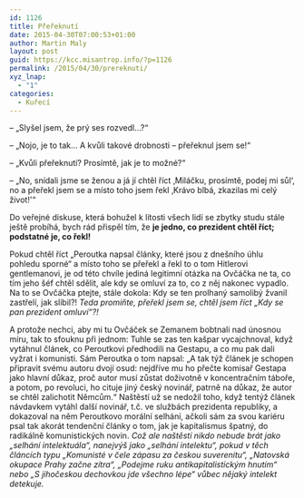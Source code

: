 ```yaml
---
id: 1126
title: Přeřeknutí
date: 2015-04-30T07:00:53+01:00
author: Martin Maly
layout: post
guid: https://kcc.misantrop.info/?p=1126
permalink: /2015/04/30/prereknuti/
xyz_lnap:
  - "1"
categories:
  - Kuřecí
---
```

&#8211; &#8222;Slyšel jsem, že prý ses rozvedl&#8230;?&#8220;

&#8211; &#8222;Nojo, je to tak&#8230; A kvůli takové drobnosti &#8211; přeřeknul jsem se!&#8220;

&#8211; &#8222;Kvůli přeřeknutí? Prosímtě, jak je to možné?&#8220;

&#8211; &#8222;No, snídali jsme se ženou a já jí chtěl říct &#8218;Miláčku, prosímtě, podej mi sůl&#8216;, no a přeřekl jsem se a místo toho jsem řekl &#8218;Krávo blbá, zkazilas mi celý život!'&#8220;

Do veřejné diskuse, která bohužel k lítosti všech lidí se zbytky studu stále ještě probíhá, bych rád přispěl tím, že **je jedno, co prezident chtěl říct; podstatné je, co řekl!**

Pokud chtěl říct &#8222;Peroutka napsal články, které jsou z dnešního úhlu pohledu sporné&#8220; a místo toho se přeřekl a řekl to o tom Hitlerovi gentlemanovi, je od této chvíle jediná legitimní otázka na Ovčáčka ne ta, co tím jeho šéf chtěl sdělit, ale kdy se omluví za to, co z něj nakonec vypadlo. Na to se Ovčáčka ptejte, stále dokola: Kdy se ten prolhaný samolibý žvanil zastřelí, jak slíbil?! _Teda promiňte, přeřekl jsem se, chtěl jsem říct &#8222;Kdy se pan prezident omluví&#8220;?!_

A protože nechci, aby mi tu Ovčáček se Zemanem bobtnali nad únosnou míru, tak to sfouknu při jednom: Tuhle se zas ten kašpar vycajchnoval, když vytáhnul článek, co Peroutkovi předhodili na Gestapu, a co mu pak dali vyžrat i komunisti. Sám Peroutka o tom napsal: &#8222;A tak týž článek je schopen připravit svému autoru dvojí osud: nejdříve mu ho přečte komisař Gestapa jako hlavní důkaz, proč autor musí zůstat doživotně v koncentračním táboře, a potom, po revoluci, ho cituje jiný český novinář, patrně na důkaz, že autor se chtěl zalichotit Němcům.&#8220; Naštěstí už se nedožil toho, když tentýž článek návdavkem vytáhl další novinář, t.č. ve službách prezidenta republiky, a dokazoval na něm Peroutkovo morální selhání, ačkoli sám za svou kariéru psal tak akorát tendenční články o tom, jak je kapitalismus špatný, do radikálně komunistických novin. _Což ale naštěstí nikdo nebude brát jako &#8222;selhání intelektuála&#8220;, nanejvýš jako &#8222;selhání intelektu&#8220;, pokud v těch článcích typu &#8222;Komunisté v čele zápasu za českou suverenitu&#8220;, &#8222;Natovská okupace Prahy začne zítra&#8220;, &#8222;Podejme ruku antikapitalistickým hnutím&#8220; nebo &#8222;S jihočeskou dechovkou jde všechno lépe&#8220; vůbec nějaký intelekt detekuje._